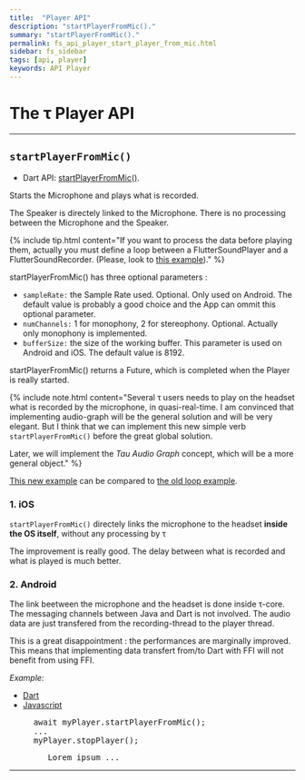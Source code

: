 ```yaml
---
title:  "Player API"
description: "startPlayerFromMic()."
summary: "startPlayerFromMic()."
permalink: fs_api_player_start_player_from_mic.html
sidebar: fs_sidebar
tags: [api, player]
keywords: API Player
---
```

# The &tau; Player API

-----------------------------------------------------------------------------------------------------------------

## `startPlayerFromMic()`

- Dart API: [startPlayerFromMic()](pages/flutter-sound/api/player/FlutterSoundPlayer/startPlayerFromMic.html).

Starts the Microphone and plays what is recorded.

The Speaker is directely linked to the Microphone.
There is no processing between the Microphone and the Speaker.

{% include tip.html content="If you want to process the data before playing them, actually you must define a loop between a FlutterSoundPlayer and a FlutterSoundRecorder.
(Please, look to [this example](pages/flutter-sound/api/topics/flutter_sound_examples_play_from_mic.html))." %}

startPlayerFromMic() has three optional parameters :

- `sampleRate:` the Sample Rate used. Optional. Only used on Android. The default value is probably a good choice and the App can ommit this optional parameter.
- `numChannels:` 1 for monophony, 2 for stereophony. Optional. Actually only monophony is implemented.
- `bufferSize:` the size of the working buffer. This parameter is used on Android and iOS. The default value is 8192.

startPlayerFromMic() returns a Future, which is completed when the Player is really started.

{% include note.html content="Several τ users needs to play on the headset what is recorded by the microphone, in quasi-real-time.
I am convinced that implementing audio-graph will be the general solution and will be very elegant.
But I think that we can implement this new simple verb `startPlayerFromMic()` before the great global solution.

Later, we will implement the _Tau Audio Graph_ concept, which will be a more general object." %}

[This new example](http://www.canardoux.xyz/tau_sound/doc/pages/flutter-sound/api/topics/flutter_sound_examples_play_from_mic.html) can be compared to [the old loop example](http://www.canardoux.xyz/tau_sound/doc/pages/flutter-sound/api/topics/flutter_sound_examples_stream_loop.html).

### 1. iOS

`startPlayerFromMic()` directely links the microphone to the headset **inside the OS itself**, without any processing by &tau;

The improvement is really good. The delay between what is recorded and what is played is much better.

### 2. Android

The link beetween the microphone and the headset is done inside &tau;-core.
The messaging channels between Java and Dart is not involved. The audio data are just transfered from the recording-thread to the player thread.

This is a great disappointment : the performances are marginally improved.
This means that implementing data transfert from/to Dart with FFI will not benefit from using FFI.


*Example:*
<ul id="profileTabs" class="nav nav-tabs">
    <li class="active"><a href="#dart" data-toggle="tab">Dart</a></li>
    <li><a href="#javascript" data-toggle="tab">Javascript</a></li>
</ul>
<div class="tab-content">

<div role="tabpanel" class="tab-pane active" id="dart">

<pre>
     await myPlayer.startPlayerFromMic();
     ...
     myPlayer.stopPlayer();
</pre>

</div>

<div role="tabpanel" class="tab-pane" id="javascript">
<pre>
        Lorem ipsum ...
</pre>
</div>

</div>

--------------------------------------------------------------------------------------------------------------------------------
